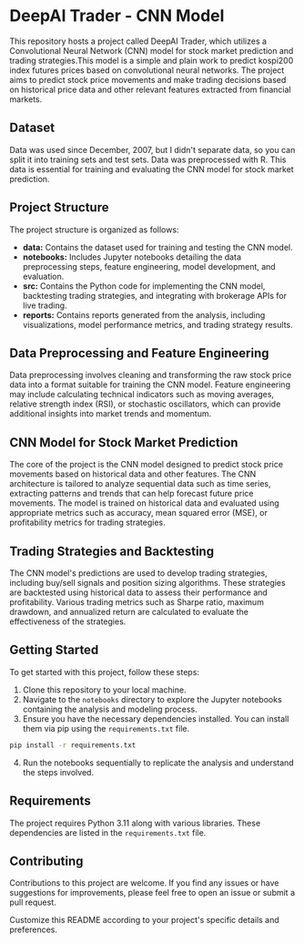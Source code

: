 # DeepAI Trader - CNN Model

This repository hosts a project called DeepAI Trader, which utilizes a Convolutional Neural Network (CNN) model for stock market prediction and trading strategies.This model is a simple and plain work to predict kospi200 index futures prices based on convolutional neural networks. The project aims to predict stock price movements and make trading decisions based on historical price data and other relevant features extracted from financial markets.

## Dataset

Data was used since December, 2007, but I didn't separate data, so you can split it into training sets and test sets. Data was preprocessed with R. This data is essential for training and evaluating the CNN model for stock market prediction.

## Project Structure

The project structure is organized as follows:

- **data:** Contains the dataset used for training and testing the CNN model.
- **notebooks:** Includes Jupyter notebooks detailing the data preprocessing steps, feature engineering, model development, and evaluation.
- **src:** Contains the Python code for implementing the CNN model, backtesting trading strategies, and integrating with brokerage APIs for live trading.
- **reports:** Contains reports generated from the analysis, including visualizations, model performance metrics, and trading strategy results.

## Data Preprocessing and Feature Engineering

Data preprocessing involves cleaning and transforming the raw stock price data into a format suitable for training the CNN model. Feature engineering may include calculating technical indicators such as moving averages, relative strength index (RSI), or stochastic oscillators, which can provide additional insights into market trends and momentum.

## CNN Model for Stock Market Prediction

The core of the project is the CNN model designed to predict stock price movements based on historical data and other features. The CNN architecture is tailored to analyze sequential data such as time series, extracting patterns and trends that can help forecast future price movements. The model is trained on historical data and evaluated using appropriate metrics such as accuracy, mean squared error (MSE), or profitability metrics for trading strategies.

## Trading Strategies and Backtesting

The CNN model's predictions are used to develop trading strategies, including buy/sell signals and position sizing algorithms. These strategies are backtested using historical data to assess their performance and profitability. Various trading metrics such as Sharpe ratio, maximum drawdown, and annualized return are calculated to evaluate the effectiveness of the strategies.

## Getting Started

To get started with this project, follow these steps:

1. Clone this repository to your local machine.
2. Navigate to the `notebooks` directory to explore the Jupyter notebooks containing the analysis and modeling process.
3. Ensure you have the necessary dependencies installed. You can install them via pip using the `requirements.txt` file.

```bash
pip install -r requirements.txt
```

4. Run the notebooks sequentially to replicate the analysis and understand the steps involved.

## Requirements

The project requires Python 3.11 along with various libraries. These dependencies are listed in the `requirements.txt` file.

## Contributing

Contributions to this project are welcome. If you find any issues or have suggestions for improvements, please feel free to open an issue or submit a pull request.

Customize this README according to your project's specific details and preferences.
